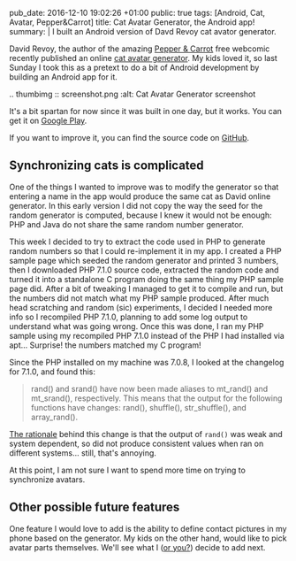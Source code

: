 pub_date: 2016-12-10 19:02:26 +01:00
public: true
tags: [Android, Cat, Avatar, Pepper&Carrot]
title: Cat Avatar Generator, the Android app!
summary: |
    I built an Android version of Davd Revoy cat avator generator.

David Revoy, the author of the amazing [Pepper & Carrot][pac] free webcomic recently published an online [cat avatar generator][cag]. My kids loved it, so last Sunday I took this as a pretext to do a bit of Android development by building an Android app for it.

.. thumbimg :: screenshot.png
    :alt: Cat Avatar Generator screenshot

It's a bit spartan for now since it was built in one day, but it works. You can get it on [Google Play][gplay].

If you want to improve it, you can find the source code on [GitHub][gh].

## Synchronizing cats is complicated

One of the things I wanted to improve was to modify the generator so that entering a name in the app would produce the same cat as David online generator. In this early version I did not copy the way the seed for the random generator is computed, because I knew it would not be enough: PHP and Java do not share the same random number generator.

This week I decided to try to extract the code used in PHP to generate random numbers so that I could re-implement it in my app. I created a PHP sample page which seeded the random generator and printed 3 numbers, then I downloaded PHP 7.1.0 source code, extracted the random code and turned it into a standalone C program doing the same thing my PHP sample page did. After a bit of tweaking I managed to get it to compile and run, but the numbers did not match what my PHP sample produced. After much head scratching and random (sic) experiments, I decided I needed more info so I recompiled PHP 7.1.0, planning to add some log output to understand what was going wrong.  Once this was done, I ran my PHP sample using my recompiled PHP 7.1.0 instead of the PHP I had installed via apt... Surprise! the numbers matched my C program!

Since the PHP installed on my machine was 7.0.8, I looked at the changelog for 7.1.0, and found this:

> rand() and srand() have now been made aliases to mt_rand() and mt_srand(), respectively. This means that the output for the following functions have changes: rand(), shuffle(), str_shuffle(), and array_rand().

[The rationale][rationale] behind this change is that the output of `rand()` was weak and system dependent, so did not produce consistent values when ran on different systems... still, that's annoying.

[rationale]: https://wiki.php.net/rfc/rng_fixes

At this point, I am not sure I want to spend more time on trying to synchronize avatars.

## Other possible future features

One feature I would love to add is the ability to define contact pictures in my phone based on the generator. My kids on the other hand, would like to pick avatar parts themselves. We'll see what I ([or you?][gh]) decide to add next.

[pac]: http://peppercarrot.com
[cag]: http://peppercarrot.com/extras/html/2016_cat-generator/index.php?seed=Linux
[gplay]: https://play.google.com/store/apps/details?id=com.agateau.catgenerator
[gh]: https://github.com/agateau/cat-avatar-generator-app